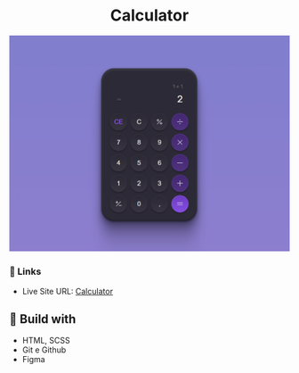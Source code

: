 <h1 align="center"> Calculator </h1>

![](./screenshot.png)

### 🔗 Links

- Live Site URL: [Calculator](https://lucazcruz.github.io/bora-codar/calculator/)

## 🚀 Build with

- HTML, SCSS
- Git e Github
- Figma
